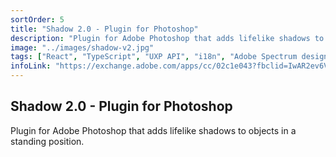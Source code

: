 ```yaml
---
sortOrder: 5
title: "Shadow 2.0 - Plugin for Photoshop"
description: "Plugin for Adobe Photoshop that adds lifelike shadows to objects in a standing position."
image: "../images/shadow-v2.jpg"
tags: ["React", "TypeScript", "UXP API", "i18n", "Adobe Spectrum design system"]
infoLink: "https://exchange.adobe.com/apps/cc/02c1e043?fbclid=IwAR2ev6VYN0W9zFskhw7Ixf3tfoUqe_5dvDAGvfJYKR2X9nhFW6LZ_T9y188"
---
```


## Shadow 2.0 - Plugin for Photoshop

Plugin for Adobe Photoshop that adds lifelike shadows to objects in a standing position.
